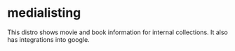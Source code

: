 medialisting
============

This distro shows movie and book information for internal collections.  It also has integrations into google.